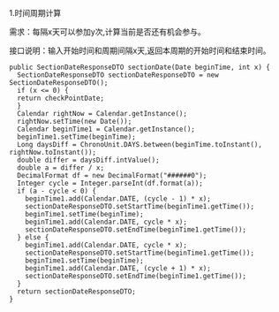 1.时间周期计算

  需求：每隔x天可以参加y次,计算当前是否还有机会参与。
  
  接口说明：输入开始时间和周期间隔x天,返回本周期的开始时间和结束时间。
  
    public SectionDateResponseDTO sectionDate(Date beginTime, int x) {
      SectionDateResponseDTO sectionDateResponseDTO = new SectionDateResponseDTO();
      if (x <= 0) {
      return checkPointDate;
      }
      Calendar rightNow = Calendar.getInstance();
      rightNow.setTime(new Date());
      Calendar beginTime1 = Calendar.getInstance();
      beginTime1.setTime(beginTime);
      Long daysDiff = ChronoUnit.DAYS.between(beginTime.toInstant(), rightNow.toInstant());
      double differ = daysDiff.intValue();
      double a = differ / x;
      DecimalFormat df = new DecimalFormat("######0");
      Integer cycle = Integer.parseInt(df.format(a));
      if (a - cycle < 0) {
        beginTime1.add(Calendar.DATE, (cycle - 1) * x);
        sectionDateResponseDTO.setStartTime(beginTime1.getTime());
        beginTime1.setTime(beginTime);
        beginTime1.add(Calendar.DATE, cycle * x);
        sectionDateResponseDTO.setEndTime(beginTime1.getTime());
      } else {
        beginTime1.add(Calendar.DATE, cycle * x);
        sectionDateResponseDTO.setStartTime(beginTime1.getTime());
        beginTime1.setTime(beginTime);
        beginTime1.add(Calendar.DATE, (cycle + 1) * x);
        sectionDateResponseDTO.setEndTime(beginTime1.getTime());
      }
      return sectionDateResponseDTO;
    }
